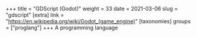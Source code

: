 +++
title = "GDScript (Godot)"
weight = 33
date = 2021-03-06
slug = "gdscript"
[extra]
link = "https://en.wikipedia.org/wiki/Godot_(game_engine)"
[taxonomies]
groups = ["proglang"]
+++
A programming language

